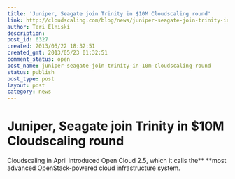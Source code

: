 ```yaml
---
title: 'Juniper, Seagate join Trinity in $10M Cloudscaling round'
link: http://cloudscaling.com/blog/news/juniper-seagate-join-trinity-in-10m-cloudscaling-round/
author: Teri Elniski
description: 
post_id: 6327
created: 2013/05/22 18:32:51
created_gmt: 2013/05/23 01:32:51
comment_status: open
post_name: juniper-seagate-join-trinity-in-10m-cloudscaling-round
status: publish
post_type: post
layout: post
category: news
---
```


# Juniper, Seagate join Trinity in $10M Cloudscaling round

Cloudscaling in April introduced Open Cloud 2.5, which it calls the** **most advanced OpenStack-powered cloud infrastructure system.
